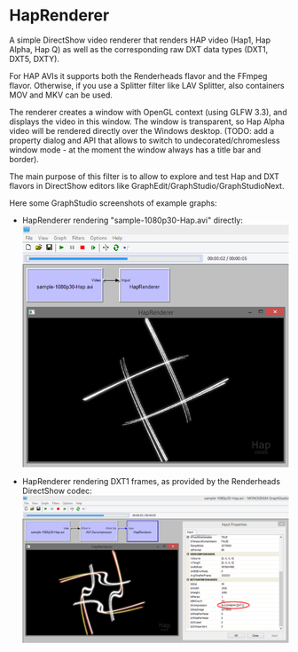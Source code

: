 # HapRenderer
A simple DirectShow video renderer that renders HAP video (Hap1, Hap Alpha, Hap Q) as well as the corresponding raw DXT data types (DXT1, DXT5, DXTY).

For HAP AVIs it supports both the Renderheads flavor and the FFmpeg flavor.
Otherwise, if you use a Splitter filter like LAV Splitter, also containers MOV and MKV can be used.

The renderer creates a window with OpenGL context (using GLFW 3.3), and displays the video in this window. The window is transparent, so Hap Alpha video will be rendered directly over the Windows desktop. (TODO: add a property dialog and API that allows to switch to undecorated/chromesless window mode - at the moment the window always has a title bar and border).

The main purpose of this filter is to allow to explore and test Hap and DXT flavors in DirectShow editors like GraphEdit/GraphStudio/GraphStudioNext.

Here some GraphStudio screenshots of example graphs:

- HapRenderer rendering "sample-1080p30-Hap.avi" directly:
![](screenshots/haprenderer_hap1.png)

- HapRenderer rendering DXT1 frames, as provided by the Renderheads DirectShow codec:
![](screenshots/haprenderer_dxt1.png)
